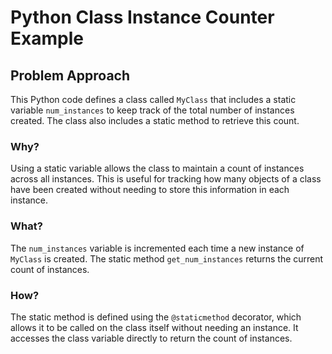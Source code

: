 # Python Class Instance Counter Example

<div class="content">

## Problem Approach

This Python code defines a class called `MyClass` that includes a static variable `num_instances` to keep track of the total number of instances created. The class also includes a static method to retrieve this count.

### Why?

Using a static variable allows the class to maintain a count of instances across all instances. This is useful for tracking how many objects of a class have been created without needing to store this information in each instance.

### What?

The `num_instances` variable is incremented each time a new instance of `MyClass` is created. The static method `get_num_instances` returns the current count of instances.

### How?

The static method is defined using the `@staticmethod` decorator, which allows it to be called on the class itself without needing an instance. It accesses the class variable directly to return the count of instances.
